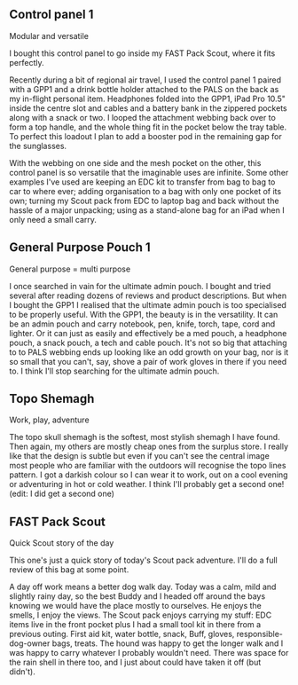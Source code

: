 ---
---
## Control panel 1

Modular and versatile

I bought this control panel to go inside my FAST Pack Scout, where it fits perfectly. 

Recently during a bit of regional air travel, I used the control panel 1 paired with a GPP1 and a drink bottle holder attached to the PALS on the back as my in-flight personal item. Headphones folded into the GPP1, iPad Pro 10.5" inside the centre slot and cables and a battery bank in the zippered pockets along with a snack or two. I looped the attachment webbing back over to form a top handle, and the whole thing fit in the pocket below the tray table. To perfect this loadout I plan to add a booster pod in the remaining gap for the sunglasses.

With the webbing on one side and the mesh pocket on the other, this control panel is so versatile that the imaginable uses are infinite. Some other examples I've used are keeping an EDC kit to transfer from bag to bag to car to where ever; adding organisation to a bag with only one pocket of its own; turning my Scout pack from EDC to laptop bag and back without the hassle of a major unpacking; using as a stand-alone bag for an iPad when I only need a small carry.

## General Purpose Pouch 1

General purpose = multi purpose

I once searched in vain for the ultimate admin pouch. I bought and tried several after reading dozens of reviews and product descriptions. But when I bought the GPP1 I realised that the ultimate admin pouch is too specialised to be properly useful. With the GPP1, the beauty is in the versatility. It can be an admin pouch and carry notebook, pen, knife, torch, tape, cord and lighter. Or it can just as easily and effectively be a med pouch, a headphone pouch, a snack pouch, a tech and cable pouch. It's not so big that attaching to to PALS webbing ends up looking like an odd growth on your bag, nor is it so small that you can't, say, shove a pair of work gloves in there if you need to. I think I'll stop searching for the ultimate admin pouch.

## Topo Shemagh

Work, play, adventure

The topo skull shemagh is the softest, most stylish shemagh I have found. Then again, my others are mostly cheap ones from the surplus store. I really like that the design is subtle but even if you can't see the central image most people who are familiar with the outdoors will recognise the topo lines pattern. I got a darkish colour so I can wear it to work, out on a cool evening or adventuring in hot or cold weather. I think I'll probably get a second one! (edit: I did get a second one)

## FAST Pack Scout

Quick Scout story of the day

This one's just a quick story of today's Scout pack adventure. I'll do a full review of this bag at some point.

A day off work means a better dog walk day. Today was a calm, mild and slightly rainy day, so the best Buddy and I headed off around the bays knowing we would have the place mostly to ourselves. He enjoys the smells, I enjoy the views. The Scout pack enjoys carrying my stuff: EDC items live in the front pocket plus I had a small tool kit in there from a previous outing. First aid kit, water bottle, snack, Buff, gloves, responsible-dog-owner bags, treats. The hound was happy to get the longer walk and I was happy to carry whatever I probably wouldn't need. There was space for the rain shell in there too, and I just about could have taken it off (but didn't).
